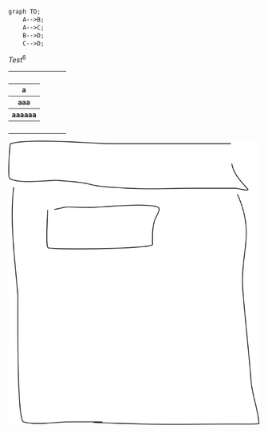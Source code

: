 ```mermaid
graph TD;
    A-->B;
    A-->C;
    B-->D;
    C-->D;
```

$Test^6$

<table><tbody><tr><th>&nbsp;</th><td>&nbsp;</td><td>&nbsp;</td><td>&nbsp;</td></tr><tr><th>a</th><td>&nbsp;</td><td>&nbsp;</td><td>&nbsp;</td></tr><tr><th>aaa</th><td>&nbsp;</td><td>&nbsp;</td><td>&nbsp;</td></tr><tr><th>aaaaaa</th><td>&nbsp;</td><td>&nbsp;</td><td>&nbsp;</td></tr><tr><th>&nbsp;</th><td>&nbsp;</td><td>&nbsp;</td><td>&nbsp;</td></tr></tbody></table>

![WF](./img/drawing.svg)
